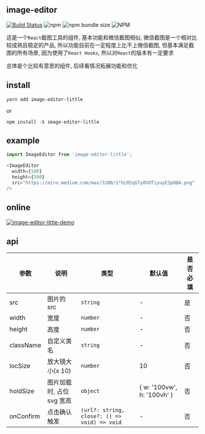 ## image-editor

[![Build Status](https://travis-ci.org/shiyangzhaoa/image-editor.svg?branch=master)](https://travis-ci.org/shiyangzhaoa/image-editor) ![npm](https://img.shields.io/npm/dm/image-editor-little?style=flat-square) ![npm bundle size](https://img.shields.io/bundlephobia/minzip/image-editor-little?style=flat-square) ![NPM](https://img.shields.io/npm/l/image-editor-little?style=flat-square)

这是一个`React`截图工具的组件, 基本功能和微信截图相似, 微信截图是一个相对比较成熟且稳定的产品, 所以功能目前在一定程度上比不上微信截图, 但基本满足截图的所有场景, 因为使用了`React Hooks`, 所以对`React`的版本有一定要求

总体是个比较有意思的组件, 后续看情况拓展功能和优化

## install

```shell
yarn add image-editor-little
```
or
```shell
npm install -S image-editor-little
```
## example

```js
import ImageEditor from 'image-editor-little';

<ImageEditor
  width={500}
  height={500}
  src="https://miro.medium.com/max/3200/1*hLM2qGfy0VOTiyuyE3pOBA.png"
/>
```

## online
[![image-editor-little-demo](https://codesandbox.io/static/img/play-codesandbox.svg)](https://codesandbox.io/embed/youthful-visvesvaraya-11iv1)

## api

| 参数 | 说明 | 类型 | 默认值 | 是否必填 |
| --- | --- | --- | --- | --- |
| src | 图片的 src | `string` | - | 是 |
| width| 宽度 | `number` | - | 否 |
| height| 高度 | `number` | - | 否 |
| className| 自定义类名 | `string` | - | 否 |
| locSize| 放大镜大小(x 10) | `number` | 10 | 否 |
| holdSize| 图片加载时, 占位 svg 宽高 | `object` | { w: '100vw', h: '100vh' } | 否 |
| onConfirm| 点击确认触发 | `(url?: string, close?: () => void) => void` | - | 否 |
